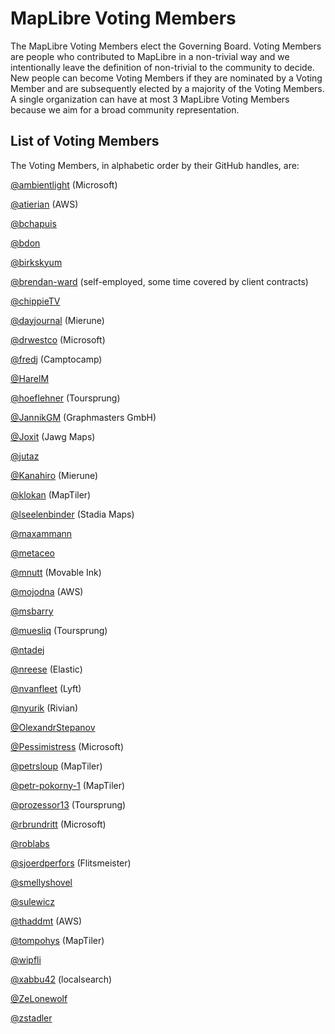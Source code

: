 # MapLibre Voting Members

The MapLibre Voting Members elect the Governing Board.
Voting Members are people who contributed to MapLibre in a non-trivial way and we intentionally leave the definition of non-trivial to the community to decide.
New people can become Voting Members if they are nominated by a Voting Member and are subsequently elected by a majority of the Voting Members.
A single organization can have at most 3 MapLibre Voting Members because we aim for a broad community representation.

## List of Voting Members

The Voting Members, in alphabetic order by their GitHub handles, are:

[@ambientlight](https://github.com/ambientlight) (Microsoft)

[@atierian](https://github.com/atierian) (AWS)

[@bchapuis](https://github.com/bchapuis)

[@bdon](https://github.com/bdon)

[@birkskyum](https://github.com/birkskyum)

[@brendan-ward](https://github.com/brendan-ward) (self-employed, some time covered by client contracts)

[@chippieTV](https://github.com/chippieTV)

[@dayjournal](https://github.com/dayjournal) (Mierune)

[@drwestco](https://github.com/drwestco) (Microsoft)

[@fredj](https://github.com/fredj) (Camptocamp)

[@HarelM](https://github.com/harelm)

[@hoeflehner](https://github.com/hoeflehner) (Toursprung)

[@JannikGM](https://github.com/JannikGM) (Graphmasters GmbH)

[@Joxit](https://github.com/Joxit) (Jawg Maps)

[@jutaz](https://github.com/jutaz)

[@Kanahiro](https://github.com/Kanahiro) (Mierune)

[@klokan](https://github.com/klokan) (MapTiler)

[@lseelenbinder](https://github.com/lseelenbinder) (Stadia Maps)

[@maxammann](https://github.com/maxammann)

[@metaceo](https://github.com/metaceo)

[@mnutt](https://github.com/mnutt) (Movable Ink)

[@mojodna](https://github.com/mojodna) (AWS)

[@msbarry](https://github.com/msbarry)

[@muesliq](https://github.com/muesliq) (Toursprung)

[@ntadej](https://github.com/ntadej)

[@nreese](https://github.com/nreese) (Elastic)

[@nvanfleet](https://github.com/nvanfleet) (Lyft)

[@nyurik](https://github.com/nyurik) (Rivian)

[@OlexandrStepanov](https://github.com/OlexandrStepanov)

[@Pessimistress](https://github.com/pessimistress) (Microsoft)

[@petrsloup](https://github.com/petrsloup) (MapTiler)

[@petr-pokorny-1](https://github.com/petr-pokorny-1) (MapTiler)

[@prozessor13](https://github.com/prozessor13) (Toursprung)

[@rbrundritt](https://github.com/rbrundritt) (Microsoft)

[@roblabs](https://github.com/roblabs)

[@sjoerdperfors](https://github.com/sjoerdperfors) (Flitsmeister)

[@smellyshovel](https://github.com/smellyshovel)

[@sulewicz](https://github.com/sulewicz)

[@thaddmt](https://github.com/thaddmt) (AWS)

[@tompohys](https://github.com/TomPohys) (MapTiler)

[@wipfli](https://github.com/wipfli)

[@xabbu42](https://github.com/xabbu42) (localsearch)

[@ZeLonewolf](https://github.com/ZeLonewolf)

[@zstadler](https://github.com/zstadler)
